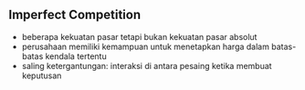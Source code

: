 ## Imperfect Competition
* beberapa kekuatan pasar tetapi bukan kekuatan pasar absolut
* perusahaan memiliki kemampuan untuk menetapkan harga dalam batas-batas kendala tertentu
* saling ketergantungan: interaksi di antara pesaing ketika membuat keputusan
